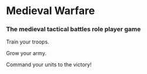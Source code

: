 Medieval Warfare
===========
### The medieval tactical battles role player game

Train your troops.

Grow your army.

Command your units to the victory!
